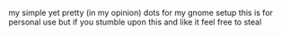my simple yet pretty (in my opinion) dots for my gnome setup
this is for personal use but if you stumble upon this and like it feel free to steal
